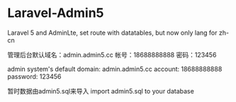 # Laravel-Admin5
Laravel 5 and AdminLte, set route with datatables, but now only lang for zh-cn


管理后台默认域名：admin.admin5.cc
帐号：18688888888
密码：123456

admin system's default domain: admin.admin5.cc
account: 18688888888
password: 123456


暂时数据由admin5.sql来导入
import admin5.sql to your database
